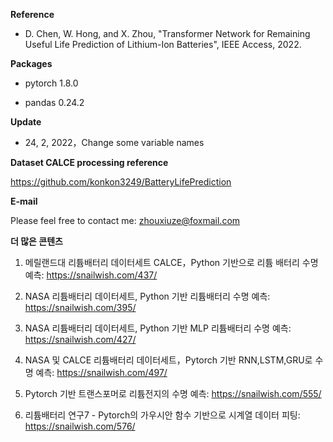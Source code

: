 **Reference**

- D. Chen, W. Hong, and X. Zhou, "Transformer Network for Remaining Useful Life Prediction of Lithium-Ion Batteries", IEEE Access, 2022.

**Packages**

- pytorch 1.8.0

- pandas 0.24.2

**Update** 

- 24, 2, 2022，Change some variable names

**Dataset CALCE processing reference**

https://github.com/konkon3249/BatteryLifePrediction

**E-mail**

Please feel free to contact me: zhouxiuze@foxmail.com

**더 많은 콘텐츠**

1. 메릴랜드대 리튬배터리 데이터세트 CALCE，Python 기반으로 리튬 배터리 수명 예측: https://snailwish.com/437/

2. NASA 리튬배터리 데이터세트, Python 기반 리튬배터리 수명 예측: https://snailwish.com/395/

3. NASA 리튬배터리 데이터세트, Python 기반 MLP 리튬배터리 수명 예측: https://snailwish.com/427/

4. NASA 및 CALCE 리튬배터리 데이터세트，Pytorch 기반 RNN,LSTM,GRU로 수명 예측: https://snailwish.com/497/

5. Pytorch 기반 트랜스포머로 리튬전지의 수명 예측: https://snailwish.com/555/

6. 리튬배터리 연구7 - Pytorch의 가우시안 함수 기반으로 시계열 데이터 피팅: https://snailwish.com/576/
